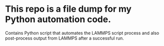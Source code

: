 # This repo is a file dump for my Python automation code.

Contains Python script that automates the LAMMPS script process and also post-process output from LAMMPS after a successful run.
